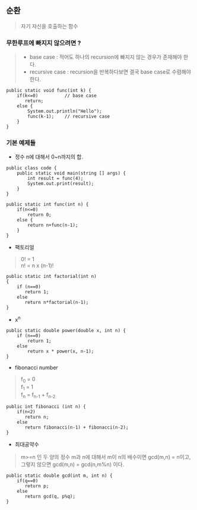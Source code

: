 ## 순환 
> 자기 자신을 호출하는 함수 

### 무한루프에 빠지지 않으려면 ?
> - base case : 적어도 하나의 recursion에 빠지지 않는 경우가 존재해야 한다.
> - recursive case : recursion을 반복하다보면 결국 base case로 수렴해야 한다.

```
public static void func(int k) {
    if(k<=0)          // base case
       return;
    else {
        System.out.println("Hello");
        func(k-1);    // recursive case
    }
} 
```
### 기본 예제들 
- 정수 n에 대해서 0~n까지의 합. 
```
public class code {
    public static void main(string [] args) {
        int result = func(4);
        System.out.print(result);
    }
}

public static int func(int n) {
    if(n<=0)
        return 0;
    else {
        return n+func(n-1);
    }
}
```

- 팩토리얼  <br>
> 0! = 1 <br>
> n! = n x (n-1)!  
```
public static int factorial(int n)
{
    if (n==0)
       return 1;
    else
       return n*factorial(n-1);
}
```

- x<sup>n</sup>
```
public static double power(double x, int n) {
    if (n==0)
        return 1;
    else
        return x * power(x, n-1);
}
```

- fibonacci number <br>
> f<sub>0</sub> = 0 <br>
> f<sub>1</sub> = 1 <br>
> f<sub>n</sub> = f<sub>n-1</sub> + f<sub>n-2</sub> 
```
public int fibonacci (int n) {
    if(n<2)
       return n;
    else
       return fibonacci(n-1) + fibonacci(n-2);
}
```

- 최대공약수 <br>
> m>=n 인 두 양의 정수 m과 n에 대해서 m이 n의 배수이면 gcd(m,n) = n이고,<br> 그렇지 않으면 gcd(m,n) = gcd(n,m%n) 이다.
```
public static double gcd(int m, int n) {
    if(q==0)
       return p;
    else
       return gcd(q, p%q);
}
```